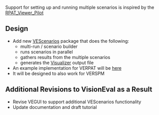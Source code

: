 Support for setting up and running multiple scenarios is inspired by the [RPAT_Viewer_Pilot](https://github.com/gregorbj/RPAT_Viewer_Pilot/blob/master/automating_rpat.md)

## Design
  - Add new [VEScenarios](https://github.com/gregorbj/VisionEval/tree/add_scenario/sources/modules/VEScenario) package that does the following:
    - multi-run / scenario builder
    - runs scenarios in parallel 
    - gathers results from the multiple scenarios
    - generates the [Visualizer](https://github.com/gregorbj/RPAT_Viewer_Pilot) output file
  - An example implementation for VERPAT will be [here](https://github.com/gregorbj/VisionEval/tree/add_scenario/sources/models/VERPAT_Scenarios)
  - It will be designed to also work for VERSPM

## Additional Revisions to VisionEval as a Result
  - Revise VEGUI to support additional VEScenarios functionality
  - Update documentation and draft tutorial